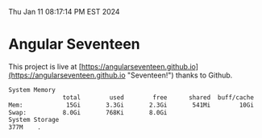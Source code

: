 Thu Jan 11 08:17:14 PM EST 2024

# Angular Seventeen


This project is live at [https://angularseventeen.github.io](https://angularseventeen.github.io "Seventeen!") thanks to Github.

```bash
System Memory
               total        used        free      shared  buff/cache   available
Mem:            15Gi       3.3Gi       2.3Gi       541Mi        10Gi        11Gi
Swap:          8.0Gi       768Ki       8.0Gi
System Storage
377M	.
